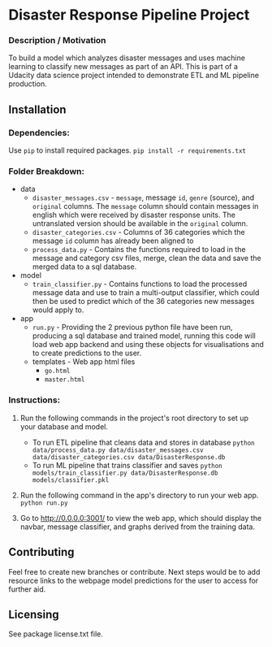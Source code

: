 # Disaster Response Pipeline Project

### Description / Motivation

To build a model which analyzes disaster messages and uses machine learning to classify new messages as part of an API.
This is part of a Udacity data science project intended to demonstrate ETL and ML pipeline production.

## Installation
### Dependencies:
 Use  `pip` to install required packages.
`pip install -r requirements.txt`

### Folder Breakdown: 
- data
    - `disaster_messages.csv` - `message`, message `id`, `genre` (source), and `original` columns. The `message` column should contain messages in english which were received by disaster response units. The untranslated version should be available in the `original` column.
    - `disaster_categories.csv` - Columns of 36 categories which the message `id` column has already been aligned to
    - `process_data.py` - Contains the functions required to load in the message and category csv files, merge, clean the data and save the merged data to a sql database.
- model
    - `train_classifier.py` - Contains functions to load the processed message data and use to train a multi-output classifier, which could then be used to predict which of the 36 categories new messages would apply to.
- app
    - `run.py` - Providing the 2 previous python file have been run, producing a sql database and trained model, running this code will load web app backend and using these objects for visualisations and to create predictions to the user.
    - templates - Web app html files
        - `go.html` 
        - `master.html`

### Instructions:
1. Run the following commands in the project's root directory to set up your database and model.

    - To run ETL pipeline that cleans data and stores in database
        `python data/process_data.py data/disaster_messages.csv data/disaster_categories.csv data/DisasterResponse.db`
    - To run ML pipeline that trains classifier and saves
        `python models/train_classifier.py data/DisasterResponse.db models/classifier.pkl`

2. Run the following command in the app's directory to run your web app.
    `python run.py`

3. Go to http://0.0.0.0:3001/ to view the web app, which should display the navbar, message classifier, and graphs derived from the training data.

## Contributing

Feel free to create new branches or contribute. 
Next steps would be to add resource links to the webpage model predictions for the user to access for further aid. 

## Licensing

See package license.txt file.

